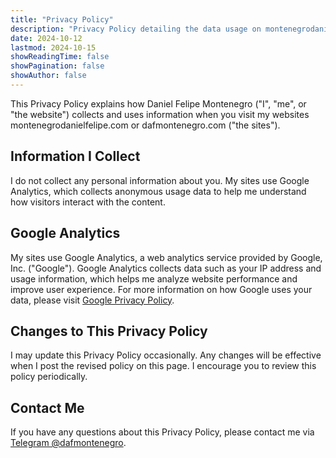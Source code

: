 ```yaml
---
title: "Privacy Policy"
description: "Privacy Policy detailing the data usage on montenegrodanielfelipe.com and dafmontenegro.com."
date: 2024-10-12
lastmod: 2024-10-15
showReadingTime: false
showPagination: false
showAuthor: false
---
```

This Privacy Policy explains how Daniel Felipe Montenegro ("I", "me", or "the website") collects and uses information when you visit my websites montenegrodanielfelipe.com or dafmontenegro.com ("the sites").

## Information I Collect
I do not collect any personal information about you. My sites use Google Analytics, which collects anonymous usage data to help me understand how visitors interact with the content.

## Google Analytics
My sites use Google Analytics, a web analytics service provided by Google, Inc. ("Google"). Google Analytics collects data such as your IP address and usage information, which helps me analyze website performance and improve user experience. For more information on how Google uses your data, please visit [Google Privacy Policy](https://policies.google.com/privacy).

## Changes to This Privacy Policy
I may update this Privacy Policy occasionally. Any changes will be effective when I post the revised policy on this page. I encourage you to review this policy periodically.

## Contact Me
If you have any questions about this Privacy Policy, please contact me via [Telegram @dafmontenegro](https://t.me/dafmontenegro).